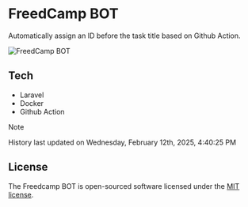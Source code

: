 # FreedCamp BOT

Automatically assign an ID before the task title based on Github Action.

![FreedCamp BOT](https://repository-images.githubusercontent.com/737932867/7d34798b-2680-471c-b089-a78a718d3d6a)

## Tech

- Laravel
- Docker
- Github Action

> [!NOTE]  
> History last updated on Wednesday, February 12th, 2025, 4:40:25 PM

## License

The Freedcamp BOT is open-sourced software licensed under the [MIT license](https://opensource.org/licenses/MIT).

